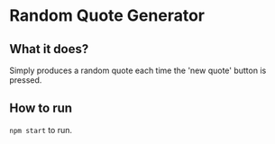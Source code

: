# Random Quote Generator

## What it does?

Simply produces a random quote each time the 'new quote' button is pressed.

## How to run

`npm start` to run.


